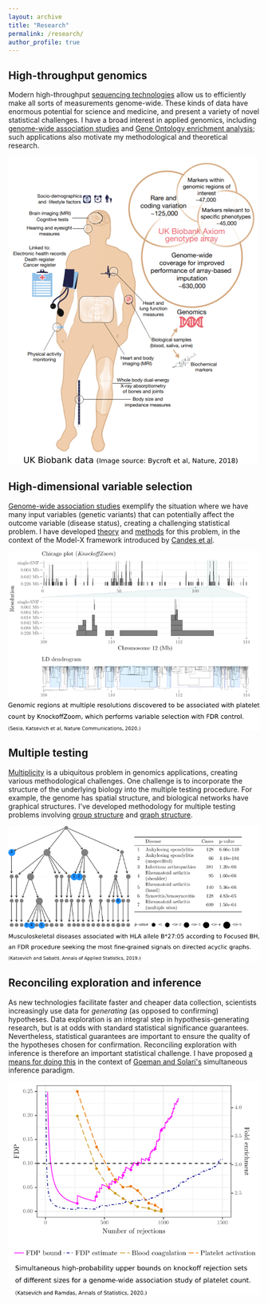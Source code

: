 ```yaml
---
layout: archive
title: "Research"
permalink: /research/
author_profile: true
---
```


High-throughput genomics
------ 
Modern high-throughput [sequencing technologies](https://en.wikipedia.org/wiki/Functional_genomics) allow us to efficiently make all sorts of measurements genome-wide. These kinds of data have enormous potential for science and medicine, and present a variety of novel statistical challenges. I have a broad interest in applied genomics, including [genome-wide association studies](https://www.nature.com/articles/s41467-020-14791-2) and [Gene Ontology enrichment analysis](https://www.nature.com/articles/s41598-019-42178-x); such applications also motivate my methodological and theoretical research.

<img src="/images/high-throughput.png" class="center">

High-dimensional variable selection
------ 
[Genome-wide association studies](https://en.wikipedia.org/wiki/Genome-wide_association_study) exemplify the situation where we have many input variables (genetic variants) that can potentially affect the outcome variable (disease status), creating a challenging statistical problem. I have developed [theory](https://arxiv.org/abs/2005.05506) and [methods](https://arxiv.org/abs/2006.08482) for this problem, in the context of the Model-X framework introduced by [Candes et al](https://rss.onlinelibrary.wiley.com/doi/10.1111/rssb.12265).

![](/images/variable-selection.png)

Multiple testing
------
[Multiplicity](https://en.wikipedia.org/wiki/Multiple_comparisons_problem#Large-scale_multiple_testing) is a ubiquitous problem in genomics applications, creating various methodological challenges. One challenge is to incorporate the structure of the underlying biology into the multiple testing procedure. For example, the genome has spatial structure, and biological networks have graphical structures. I've developed methodology for multiple testing problems involving [group structure](https://projecteuclid.org/euclid.aoas/1554861639) and [graph structure](https://arxiv.org/abs/1809.01792).

<img src="/images/multiple-testing.png" class="center">

Reconciling exploration and inference
------ 
As new technologies facilitate faster and cheaper data collection, scientists increasingly use data for *generating* (as opposed to confirming) hypotheses. Data exploration is an integral step in hypothesis-generating research, but is at odds with standard statistical significance guarantees. Nevertheless, statistical guarantees are important to ensure the quality of the hypotheses chosen for confirmation. Reconciling exploration with inference is therefore an important statistical challenge. I have proposed [a means for doing this](https://arxiv.org/abs/1803.06790) in the context of [Goeman and Solari's](https://projecteuclid.org/euclid.ss/1330437937) simultaneous inference paradigm.

<img src="/images/selective-inference.png" class="center">
